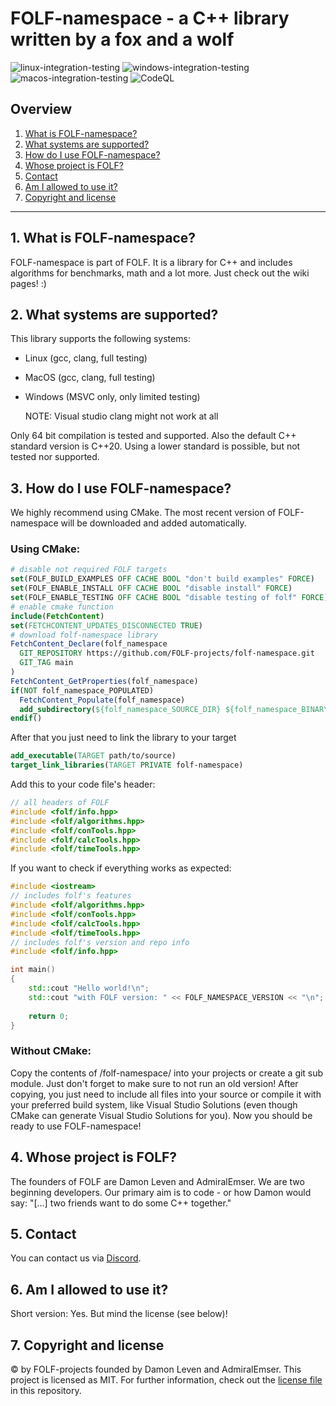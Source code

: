 # FOLF-namespace - a C++ library written by a fox and a wolf

![linux-integration-testing](https://github.com/FOLF-projects/folf-namespace/workflows/linux-integration-testing/badge.svg)
![windows-integration-testing](https://github.com/FOLF-projects/folf-namespace/workflows/windows-integration-testing/badge.svg)
![macos-integration-testing](https://github.com/FOLF-projects/folf-namespace/workflows/macos-integration-testing/badge.svg)
![CodeQL](https://github.com/FOLF-projects/folf-namespace/workflows/CodeQL/badge.svg)

## Overview
1. [What is FOLF-namespace?](#1-what-is-folf-namespace)
2. [What systems are supported?](#2-what-systems-are-supported)
3. [How do I use FOLF-namespace?](#3-how-do-i-use-folf-namespace)
4. [Whose project is FOLF?](#4-whose-project-is-folf)
5. [Contact](#5-contact)
6. [Am I allowed to use it?](#6-am-i-allowed-to-use-it)
7. [Copyright and license](#7-copyright-and-license)

***

## 1. What is FOLF-namespace?
FOLF-namespace is part of FOLF. It is a library for C++ and includes algorithms for benchmarks, math and a lot more. Just check out the wiki pages! :)

## 2. What systems are supported?
This library supports the following systems:
- Linux (gcc, clang, full testing)
- MacOS (gcc, clang, full testing)
- Windows (MSVC only, only limited testing)

  NOTE: Visual studio clang might not work at all

Only 64 bit compilation is tested and supported. Also the default C++ standard version is C++20. Using a lower standard is possible, but not tested nor supported.

## 3. How do I use FOLF-namespace?
We highly recommend using CMake. The most recent version of FOLF-namespace will be downloaded and added automatically.

### Using CMake:
```cmake
# disable not required FOLF targets
set(FOLF_BUILD_EXAMPLES OFF CACHE BOOL "don't build examples" FORCE)
set(FOLF_ENABLE_INSTALL OFF CACHE BOOL "disable install" FORCE)
set(FOLF_ENABLE_TESTING OFF CACHE BOOL "disable testing of folf" FORCE)
# enable cmake function
include(FetchContent)
set(FETCHCONTENT_UPDATES_DISCONNECTED TRUE)
# download folf-namespace library
FetchContent_Declare(folf_namespace
  GIT_REPOSITORY https://github.com/FOLF-projects/folf-namespace.git
  GIT_TAG main
)
FetchContent_GetProperties(folf_namespace)
if(NOT folf_namespace_POPULATED)
  FetchContent_Populate(folf_namespace)
  add_subdirectory(${folf_namespace_SOURCE_DIR} ${folf_namespace_BINARY_DIR} EXCLUDE_FROM_ALL)
endif()
```
After that you just need to link the library to your target
```cmake
add_executable(TARGET path/to/source)
target_link_libraries(TARGET PRIVATE folf-namespace)
```
Add this to your code file's header:
```c++
// all headers of FOLF
#include <folf/info.hpp>
#include <folf/algorithms.hpp>
#include <folf/conTools.hpp>
#include <folf/calcTools.hpp>
#include <folf/timeTools.hpp>
```

If you want to check if everything works as expected:
```c++
#include <iostream>
// includes folf's features
#include <folf/algorithms.hpp>
#include <folf/conTools.hpp>
#include <folf/calcTools.hpp>
#include <folf/timeTools.hpp>
// includes folf's version and repo info
#include <folf/info.hpp>

int main()
{
    std::cout "Hello world!\n";
    std::cout "with FOLF version: " << FOLF_NAMESPACE_VERSION << "\n";
    
    return 0;
}
```

### Without CMake:
Copy the contents of /folf-namespace/ into your projects or create a git sub module. Just don't forget to make sure to not run an old version! After copying, you just need to include all files into your source or compile it with your preferred build system, like Visual Studio Solutions (even though CMake can generate Visual Studio Solutions for you). Now you should be ready to use FOLF-namespace!


## 4. Whose project is FOLF?
The founders of FOLF are Damon Leven and AdmiralEmser. We are two beginning developers. Our primary aim is to code - or how Damon would say: "[...] two friends want to do some C++ together."


## 5. Contact
You can contact us via [Discord](https://discord.gg/beKQ7j9gRp).


## 6. Am I allowed to use it?
Short version: Yes. But mind the license (see below)!


## 7. Copyright and license
© by FOLF-projects founded by Damon Leven and AdmiralEmser.
This project is licensed as MIT. For further information, check out the [license file](https://github.com/FOLF-projects/folf-namespace/blob/main/LICENSE) in this repository.
